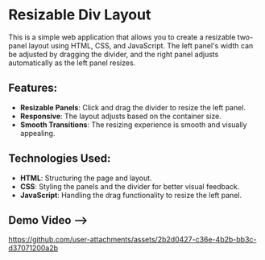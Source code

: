 # Resizable Div Layout

This is a simple web application that allows you to create a resizable two-panel layout using HTML, CSS, and JavaScript. The left panel's width can be adjusted by dragging the divider, and the right panel adjusts automatically as the left panel resizes.

## Features:
- **Resizable Panels**: Click and drag the divider to resize the left panel.
- **Responsive**: The layout adjusts based on the container size.
- **Smooth Transitions**: The resizing experience is smooth and visually appealing.

## Technologies Used:
- **HTML**: Structuring the page and layout.
- **CSS**: Styling the panels and the divider for better visual feedback.
- **JavaScript**: Handling the drag functionality to resize the left panel.

## Demo Video -->

https://github.com/user-attachments/assets/2b2d0427-c36e-4b2b-bb3c-d37071200a2b

